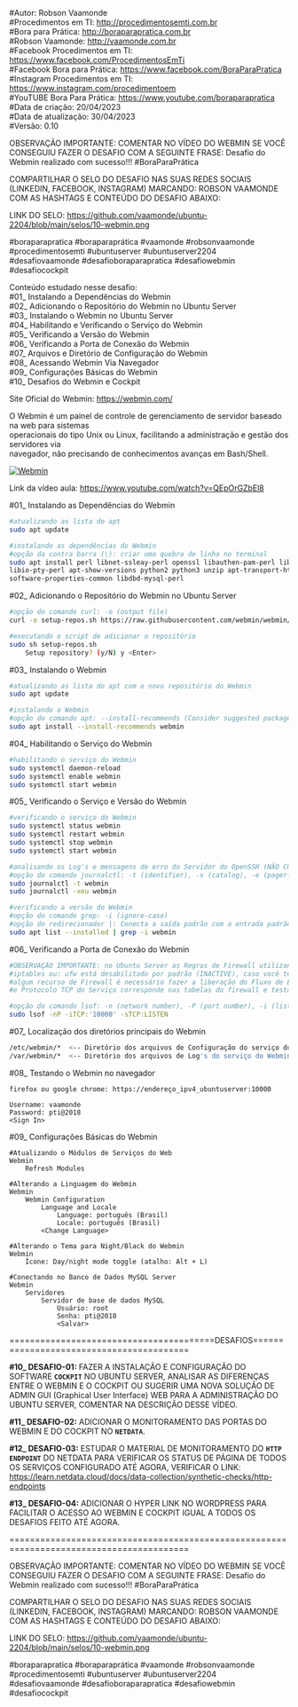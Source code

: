 #Autor: Robson Vaamonde<br>
#Procedimentos em TI: http://procedimentosemti.com.br<br>
#Bora para Prática: http://boraparapratica.com.br<br>
#Robson Vaamonde: http://vaamonde.com.br<br>
#Facebook Procedimentos em TI: https://www.facebook.com/ProcedimentosEmTi<br>
#Facebook Bora para Prática: https://www.facebook.com/BoraParaPratica<br>
#Instagram Procedimentos em TI: https://www.instagram.com/procedimentoem<br>
#YouTUBE Bora Para Prática: https://www.youtube.com/boraparapratica<br>
#Data de criação: 20/04/2023<br>
#Data de atualização: 30/04/2023<br>
#Versão: 0.10<br>

OBSERVAÇÃO IMPORTANTE: COMENTAR NO VÍDEO DO WEBMIN SE VOCÊ CONSEGUIU FAZER O DESAFIO COM 
A SEGUINTE FRASE: Desafio do Webmin realizado com sucesso!!! #BoraParaPrática

COMPARTILHAR O SELO DO DESAFIO NAS SUAS REDES SOCIAIS (LINKEDIN, FACEBOOK, INSTAGRAM)
MARCANDO: ROBSON VAAMONDE COM AS HASHTAGS E CONTEÚDO DO DESAFIO ABAIXO: 

LINK DO SELO: https://github.com/vaamonde/ubuntu-2204/blob/main/selos/10-webmin.png

#boraparapratica #boraparaprática #vaamonde #robsonvaamonde #procedimentosemti #ubuntuserver 
#ubuntuserver2204 #desafiovaamonde #desafioboraparapratica #desafiowebmin #desafiocockpit

Conteúdo estudado nesse desafio:<br>
#01_ Instalando a Dependências do Webmin<br>
#02_ Adicionando o Repositório do Webmin no Ubuntu Server<br>
#03_ Instalando o Webmin no Ubuntu Server<br>
#04_ Habilitando e Verificando o Serviço do Webmin<br>
#05_ Verificando a Versão do Webmin<br>
#06_ Verificando a Porta de Conexão do Webmin<br>
#07_ Arquivos e Diretório de Configuração do Webmin<br>
#08_ Acessando Webmin Via Navegador<br>
#09_ Configurações Básicas do Webmin<br>
#10_ Desafios do Webmin e Cockpit<br>

Site Oficial do Webmin: https://webmin.com/<br>

O Webmin é um painel de controle de gerenciamento de servidor baseado na web para sistemas<br>
operacionais do tipo Unix ou Linux, facilitando a administração e gestão dos servidores via<br>
navegador, não precisando de conhecimentos avanças em Bash/Shell.

[![Webmin](http://img.youtube.com/vi/QEpOrGZbEl8/0.jpg)](https://www.youtube.com/watch?v=QEpOrGZbEl8 "Webmin")

Link da vídeo aula: https://www.youtube.com/watch?v=QEpOrGZbEl8

#01_ Instalando as Dependências do Webmin<br>

```bash
#atualizando as lista do apt
sudo apt update

#instalando as dependências do Webmin
#opção da contra barra (\): criar uma quebra de linha no terminal
sudo apt install perl libnet-ssleay-perl openssl libauthen-pam-perl libpam-runtime \
libio-pty-perl apt-show-versions python2 python3 unzip apt-transport-https libdbi-perl \
software-properties-common libdbd-mysql-perl
```

#02_ Adicionando o Repositório do Webmin no Ubuntu Server<br>

```bash
#opção do comando curl: -o (output file)
curl -o setup-repos.sh https://raw.githubusercontent.com/webmin/webmin/master/setup-repos.sh

#executando o script de adicionar o repositório
sudo sh setup-repos.sh
	Setup repository? (y/N) y <Enter>
```

#03_ Instalando o Webmin<br>

```bash
#atualizando as lista do apt com o novo repositório do Webmin
sudo apt update

#instalando o Webmin
#opção do comando apt: --install-recommends (Consider suggested packages as a dependency for installing)
sudo apt install --install-recommends webmin
```

#04_ Habilitando o Serviço do Webmin<br>

```bash
#habilitando o serviço do Webmin
sudo systemctl daemon-reload
sudo systemctl enable webmin
sudo systemctl start webmin
```

#05_ Verificando o Serviço e Versão do Webmin<br>

```bash
#verificando o serviço do Webmin
sudo systemctl status webmin
sudo systemctl restart webmin
sudo systemctl stop webmin
sudo systemctl start webmin

#analisando os Log's e mensagens de erro do Servidor do OpenSSH (NÃO COMENTADO NO VÍDEO)
#opção do comando journalctl: -t (identifier), -x (catalog), -e (pager-end), -u (unit)
sudo journalctl -t webmin
sudo journalctl -xeu webmin

#verificando a versão do Webmin
#opção do comando grep: -i (ignore-case)
#opção do redirecionador |: Conecta a saída padrão com a entrada padrão de outro comando
sudo apt list --installed | grep -i webmin 
```

#06_ Verificando a Porta de Conexão do Webmin<br>

```bash
#OBSERVAÇÃO IMPORTANTE: no Ubuntu Server as Regras de Firewall utilizando o comando: 
#iptables ou: ufw está desabilitado por padrão (INACTIVE), caso você tenha habilitado 
#algum recurso de Firewall é necessário fazer a liberação do Fluxo de Entrada, Porta 
#e Protocolo TCP do Serviço corresponde nas tabelas do firewall e testar a conexão.

#opção do comando lsof: -n (network number), -P (port number), -i (list IP Address), -s (alone directs)
sudo lsof -nP -iTCP:'10000' -sTCP:LISTEN
```

#07_ Localização dos diretórios principais do Webmin<br>

```bash
/etc/webmin/*  <-- Diretório dos arquivos de Configuração do serviço do Webmin
/var/webmin/*  <-- Diretório dos arquivos de Log's do serviço do Webmin
```

#08_ Testando o Webmin no navegador<br>

	firefox ou google chrome: https://endereço_ipv4_ubuntuserver:10000

	Username: vaamonde
	Password: pti@2018 
	<Sign In>

#09_ Configurações Básicas do Webmin<br>

	#Atualizando o Módulos de Serviços do Web
	Webmin
		Refresh Modules

	#Alterando a Linguagem do Webmin
	Webmin
		Webmin Configuration
			Language and Locale
				Language: português (Brasil)
				Locale: português (Brasil)
			<Change Language>
	
	#Alterando o Tema para Night/Black do Webmin
	Webmin
		Ícone: Day/night mode toggle (atalho: Alt + L)

	#Conectando no Banco de Dados MySQL Server
	Webmin
		Servidores
			Servidor de base de dados MySQL
				Usuário: root
				Senha: pti@2018
				<Salvar>
		
========================================DESAFIOS=========================================

**#10_ DESAFIO-01:** FAZER A INSTALAÇÃO E CONFIGURAÇÃO DO SOFTWARE __`COCKPIT`__ NO UBUNTU SERVER, ANALISAR AS DIFERENÇAS ENTRE O WEBMIN E O COCKPIT OU SUGERIR UMA NOVA SOLUÇÃO DE ADMIN GUI (Graphical User Interface) WEB PARA A ADMINISTRAÇÃO DO UBUNTU SERVER, COMENTAR NA DESCRIÇÃO DESSE VÍDEO.

**#11_ DESAFIO-02:** ADICIONAR O MONITORAMENTO DAS PORTAS DO WEBMIN E DO COCKPIT NO __`NETDATA`__.

**#12_ DESAFIO-03:** ESTUDAR O MATERIAL DE MONITORAMENTO DO __`HTTP ENDPOINT`__ DO NETDATA PARA VERIFICAR OS STATUS DE PÁGINA DE TODOS OS SERVIÇOS CONFIGURADO ATÉ AGORA, VERIFICAR O LINK: https://learn.netdata.cloud/docs/data-collection/synthetic-checks/http-endpoints

**#13_ DESAFIO-04:** ADICIONAR O HYPER LINK NO WORDPRESS PARA FACILITAR O ACESSO AO WEBMIN E COCKPIT IGUAL A TODOS OS DESAFIOS FEITO ATÉ AGORA.

=========================================================================================

OBSERVAÇÃO IMPORTANTE: COMENTAR NO VÍDEO DO WEBMIN SE VOCÊ CONSEGUIU FAZER O DESAFIO COM 
A SEGUINTE FRASE: Desafio do Webmin realizado com sucesso!!! #BoraParaPrática

COMPARTILHAR O SELO DO DESAFIO NAS SUAS REDES SOCIAIS (LINKEDIN, FACEBOOK, INSTAGRAM)
MARCANDO: ROBSON VAAMONDE COM AS HASHTAGS E CONTEÚDO DO DESAFIO ABAIXO: 

LINK DO SELO: https://github.com/vaamonde/ubuntu-2204/blob/main/selos/10-webmin.png

#boraparapratica #boraparaprática #vaamonde #robsonvaamonde #procedimentosemti #ubuntuserver 
#ubuntuserver2204 #desafiovaamonde #desafioboraparapratica #desafiowebmin #desafiocockpit